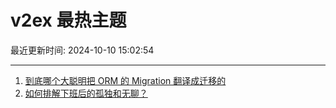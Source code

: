 # v2ex 最热主题

最近更新时间: 2024-10-10 15:02:54

--- 
1. [到底哪个大聪明把 ORM 的 Migration 翻译成迁移的](https://www.v2ex.com/t/1078741) 
2. [如何排解下班后的孤独和无聊？](https://www.v2ex.com/t/1078747) 
